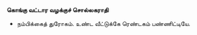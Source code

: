 **கொங்கு வட்டார வழக்குச் சொல்லகராதி**
- நம்பிக்கைத் துரோகம். உண்ட வீட்டுக்கே ரெண்டகம் பண்ணிட்டியே.

